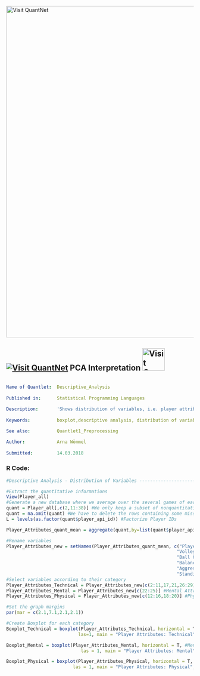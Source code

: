 [<img src="https://github.com/QuantLet/Styleguide-and-FAQ/blob/master/pictures/banner.png" width="888" alt="Visit QuantNet">](http://quantlet.de/)

## [<img src="https://github.com/QuantLet/Styleguide-and-FAQ/blob/master/pictures/qloqo.png" alt="Visit QuantNet">](http://quantlet.de/) **PCA Interpretation** [<img src="https://github.com/QuantLet/Styleguide-and-FAQ/blob/master/pictures/QN2.png" width="60" alt="Visit QuantNet 2.0">](http://quantlet.de/)

```yaml

Name of Quantlet:  Descriptive_Analysis
 
Published in:      Statistical Programming Languages
  
Description:       'Shows distribution of variables, i.e. player attributes, by means of three boxplots'
 
Keywords:          boxplot,descriptive analysis, distribution of variables

See also:          Quantlet1_Preprocessing

Author:            Arna Wömmel
  
Submitted:         14.03.2018
```


### R Code:

```r
#Descriptive Analysis - Distribution of Variables ------------------------------------------------------------------

#Extract the quantitative informations 
View(Player_all)
#Generate a new database where we average over the several games of each player
quant = Player_all[,c(2,11:38)] #We only keep a subset of nonquantitative variables
quant = na.omit(quant) #We have to delete the rows containing some missing values 
L = levels(as.factor(quant$player_api_id)) #Factorize Player IDs

Player_Attributes_quant_mean = aggregate(quant,by=list(quant$player_api_id), mean)[-1]

#Rename variables
Player_Attributes_new = setNames(Player_Attributes_quant_mean, c("Player ID", "Crossing", "Finishing", "Heading", "Short Passing", 
                                                                "Volleys", "Dribbling", "Curve", "Free Kick", "Long Passing", 
                                                                "Ball Control", "Acceleration", "Sprint Speed", "Agility", "Reactions", 
                                                                "Balance", "Shot Power", "Jumping", "Stamina", "Strength", "Long Shots", 
                                                                "Aggression", "Interceptions", "Positioning", "Vision", "Penalties", "Marking", 
                                                                "Standing Tackle", "Sliding Tackle"))
#Select variables according to their category
Player_Attributes_Technical = Player_Attributes_new[c(2:11,17,21,26:29)] #Technical Attributes
Player_Attributes_Mental = Player_Attributes_new[c(22:25)] #Mental Attributes
Player_Attributes_Physical = Player_Attributes_new[c(12:16,18:20)] #Physical Attributes

#Set the graph margins
par(mar = c(2.1,7.1,2.1,2.1))

#Create Boxplot for each category
Boxplot_Technical = boxplot(Player_Attributes_Technical, horizontal = T, #Technical Attributes
                           las=1, main = "Player Attributes: Technical", cex.axis = 0.9, col = 'red')

Boxplot_Mental = boxplot(Player_Attributes_Mental, horizontal = T, #Mental Attributes
                            las = 1, main = "Player Attributes: Mental", cex.axis = 0.9, col = 'green')

Boxplot_Physical = boxplot(Player_Attributes_Physical, horizontal = T, #Physical Attributes
                         las = 1, main = "Player Attributes: Physical", cex.axis = 0.9, col = 'blue')
